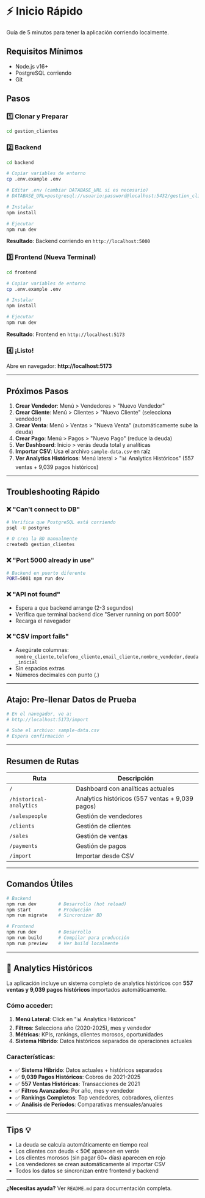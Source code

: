 # ⚡ Inicio Rápido

Guía de 5 minutos para tener la aplicación corriendo localmente.

## Requisitos Mínimos

- Node.js v16+
- PostgreSQL corriendo
- Git

## Pasos

### 1️⃣ Clonar y Preparar

```bash
cd gestion_clientes
```

### 2️⃣ Backend

```bash
cd backend

# Copiar variables de entorno
cp .env.example .env

# Editar .env (cambiar DATABASE_URL si es necesario)
# DATABASE_URL=postgresql://usuario:password@localhost:5432/gestion_clientes

# Instalar
npm install

# Ejecutar
npm run dev
```

**Resultado**: Backend corriendo en `http://localhost:5000`

### 3️⃣ Frontend (Nueva Terminal)

```bash
cd frontend

# Copiar variables de entorno
cp .env.example .env

# Instalar
npm install

# Ejecutar
npm run dev
```

**Resultado**: Frontend en `http://localhost:5173`

### 4️⃣ ¡Listo!

Abre en navegador: **http://localhost:5173**

---

## Próximos Pasos

1. **Crear Vendedor**: Menú > Vendedores > "Nuevo Vendedor"
2. **Crear Cliente**: Menú > Clientes > "Nuevo Cliente" (selecciona vendedor)
3. **Crear Venta**: Menú > Ventas > "Nueva Venta" (automáticamente sube la deuda)
4. **Crear Pago**: Menú > Pagos > "Nuevo Pago" (reduce la deuda)
5. **Ver Dashboard**: Inicio > verás deuda total y analíticas
6. **Importar CSV**: Usa el archivo `sample-data.csv` en raíz
7. **Ver Analytics Históricos**: Menú lateral > "📊 Analytics Históricos" (557 ventas + 9,039 pagos históricos)

---

## Troubleshooting Rápido

### ❌ "Can't connect to DB"

```bash
# Verifica que PostgreSQL está corriendo
psql -U postgres

# O crea la BD manualmente
createdb gestion_clientes
```

### ❌ "Port 5000 already in use"

```bash
# Backend en puerto diferente
PORT=5001 npm run dev
```

### ❌ "API not found"

- Espera a que backend arrange (2-3 segundos)
- Verifica que terminal backend dice "Server running on port 5000"
- Recarga el navegador

### ❌ "CSV import fails"

- Asegúrate columnas: `nombre_cliente,telefono_cliente,email_cliente,nombre_vendedor,deuda_inicial`
- Sin espacios extras
- Números decimales con punto (.)

---

## Atajo: Pre-llenar Datos de Prueba

```bash
# En el navegador, ve a:
# http://localhost:5173/import

# Sube el archivo: sample-data.csv
# Espera confirmación ✓
```

---

## Resumen de Rutas

| Ruta | Descripción |
|------|-------------|
| `/` | Dashboard con analíticas actuales |
| `/historical-analytics` | Analytics históricos (557 ventas + 9,039 pagos) |
| `/salespeople` | Gestión de vendedores |
| `/clients` | Gestión de clientes |
| `/sales` | Gestión de ventas |
| `/payments` | Gestión de pagos |
| `/import` | Importar desde CSV |

---

## Comandos Útiles

```bash
# Backend
npm run dev        # Desarrollo (hot reload)
npm start          # Producción
npm run migrate    # Sincronizar BD

# Frontend
npm run dev        # Desarrollo
npm run build      # Compilar para producción
npm run preview    # Ver build localmente
```

---

## 🚀 Analytics Históricos

La aplicación incluye un sistema completo de analytics históricos con **557 ventas y 9,039 pagos históricos** importados automáticamente.

### Cómo acceder:

1. **Menú Lateral**: Click en "📊 Analytics Históricos"
2. **Filtros**: Selecciona año (2020-2025), mes y vendedor
3. **Métricas**: KPIs, rankings, clientes morosos, oportunidades
4. **Sistema Híbrido**: Datos históricos separados de operaciones actuales

### Características:

- ✅ **Sistema Híbrido**: Datos actuales + históricos separados
- ✅ **9,039 Pagos Históricos**: Cobros de 2021-2025
- ✅ **557 Ventas Históricas**: Transacciones de 2021
- ✅ **Filtros Avanzados**: Por año, mes y vendedor
- ✅ **Rankings Completos**: Top vendedores, cobradores, clientes
- ✅ **Análisis de Períodos**: Comparativas mensuales/anuales

---

## Tips 💡

- La deuda se calcula automáticamente en tiempo real
- Los clientes con deuda < 50€ aparecen en verde
- Los clientes morosos (sin pagar 60+ días) aparecen en rojo
- Los vendedores se crean automáticamente al importar CSV
- Todos los datos se sincronizan entre frontend y backend

---

**¿Necesitas ayuda?** Ver `README.md` para documentación completa.